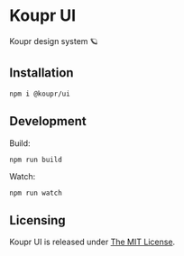# Koupr UI

Koupr design system 🪐

## Installation

```shell
npm i @koupr/ui
```

## Development

Build:

```shell
npm run build
```

Watch:

```shell
npm run watch
```

## Licensing

Koupr UI is released under [The MIT License](./LICENSE.md).
